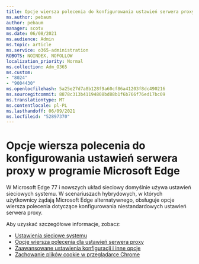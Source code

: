 ```yaml
---
title: Opcje wiersza polecenia do konfigurowania ustawień serwera proxy w programie Microsoft Edge
ms.author: pebaum
author: pebaum
manager: scotv
ms.date: 06/08/2021
ms.audience: Admin
ms.topic: article
ms.service: o365-administration
ROBOTS: NOINDEX, NOFOLLOW
localization_priority: Normal
ms.collection: Adm_O365
ms.custom:
- "8024"
- "9004430"
ms.openlocfilehash: 5a25e27d7a8b128f9a60cf86a41203f8dc490216
ms.sourcegitcommit: 8878c313b41194808bd88b1f6b766f76ed17bc09
ms.translationtype: MT
ms.contentlocale: pl-PL
ms.lasthandoff: 06/09/2021
ms.locfileid: "52897370"
---
```

# <a name="use-command-line-options-to-configure-proxy-settings-in-microsoft-edge"></a>Opcje wiersza polecenia do konfigurowania ustawień serwera proxy w programie Microsoft Edge

W Microsoft Edge 77 i nowszych układ sieciowy domyślnie używa ustawień sieciowych systemu. W scenariuszach hybrydowych, w których użytkownicy żądają Microsoft Edge alternatywnego, obsługuje opcje wiersza polecenia dotyczące konfigurowania niestandardowych ustawień serwera proxy. 

Aby uzyskać szczegółowe informacje, zobacz:

- [Ustawienia sieciowe systemu](/deployedge/edge-learnmore-cmdline-options-proxy-settings#system-network-settings)
- [Opcje wiersza polecenia dla ustawień serwera proxy](/deployedge/edge-learnmore-cmdline-options-proxy-settings#system-network-settings)
- [Zaawansowane ustawienia konfiguracji i inne opcje](https://go.microsoft.com/fwlink/?linkid=2134293)
- [Zachowanie plików cookie w przeglądarce Chrome](/office365/troubleshoot/miscellaneous/chrome-behavior-affects-applications)